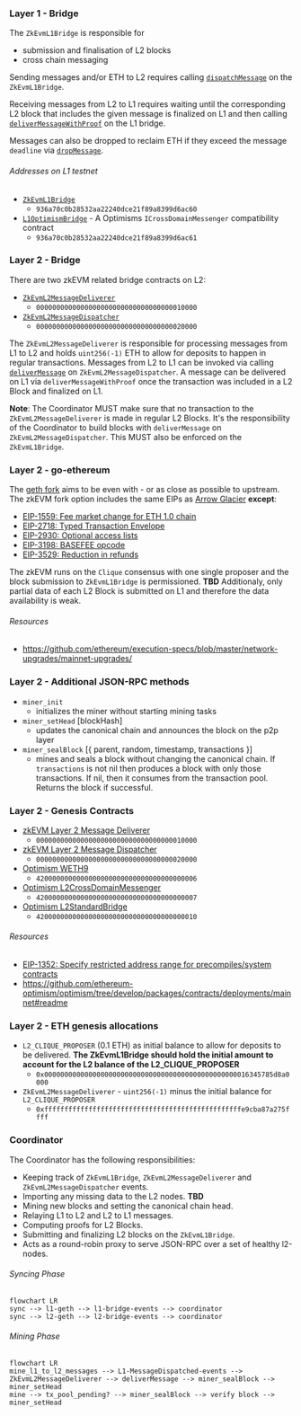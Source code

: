 ### Layer 1 - Bridge

The `ZkEvmL1Bridge` is responsible for
- submission and finalisation of L2 blocks
- cross chain messaging

Sending messages and/or ETH to L2 requires calling [`dispatchMessage`](TODO) on the `ZkEvmL1Bridge`.

Receiving messages from L2 to L1 requires waiting until the corresponding L2 block that includes the given message is finalized on L1 and then calling
[`deliverMessageWithProof`](TODO) on the L1 bridge.

Messages can also be dropped to reclaim ETH if they exceed the message `deadline` via [`dropMessage`](TODO).

###### Addresses on L1 testnet
- [`ZkEvmL1Bridge`](https://github.com/appliedzkp/zkevm-chain/blob/master/contracts/ZkEvmL1Bridge.sol)
  - `936a70c0b28532aa22240dce21f89a8399d6ac60`
- [`L1OptimismBridge`](https://github.com/appliedzkp/zkevm-chain/blob/master/contracts/optimism/L1OptimismBridge.sol) - A Optimisms `ICrossDomainMessenger` compatibility contract
  - `936a70c0b28532aa22240dce21f89a8399d6ac61`

### Layer 2 - Bridge

There are two zkEVM related bridge contracts on L2:

- [`ZkEvmL2MessageDeliverer`](https://github.com/appliedzkp/zkevm-chain/blob/master/contracts/ZkEvmL2MessageDeliverer.sol)
  - `0000000000000000000000000000000000010000`
- [`ZkEvmL2MessageDispatcher`](https://github.com/appliedzkp/zkevm-chain/blob/master/contracts/ZkEvmL2MessageDispatcher.sol)
  - `0000000000000000000000000000000000020000`

The `ZkEvmL2MessageDeliverer` is responsible for processing messages from L1 to L2 and holds `uint256(-1)` ETH to allow for deposits to happen in regular transactions.
Messages from L2 to L1 can be invoked via calling [`deliverMessage`](TODO) on `ZkEvmL2MessageDispatcher`. A message can be delivered on L1 via `deliverMessageWithProof` once the transaction was included in a L2 Block and finalized on L1.

**Note**: The Coordinator MUST make sure that no transaction to the `ZkEvmL2MessageDeliverer` is made in regular L2 Blocks. It's the responsibility of the Coordinator to build blocks with `deliverMessage` on `ZkEvmL2MessageDispatcher`. This MUST also be enforced on the `ZkEvmL1Bridge`.

### Layer 2 - go-ethereum

The [geth fork](https://github.com/appliedzkp/go-ethereum) aims to be even with - or as close as possible to upstream.
The zkEVM fork option includes the same EIPs as
[Arrow Glacier](https://github.com/ethereum/execution-specs/blob/master/network-upgrades/mainnet-upgrades/arrow-glacier.md)
**except**:
- [EIP-1559: Fee market change for ETH 1.0 chain](https://eips.ethereum.org/EIPS/eip-1559)
- [EIP-2718: Typed Transaction Envelope](https://eips.ethereum.org/EIPS/eip-2718)
- [EIP-2930: Optional access lists](https://eips.ethereum.org/EIPS/eip-2930)
- [EIP-3198: BASEFEE opcode](https://eips.ethereum.org/EIPS/eip-3198)
- [EIP-3529: Reduction in refunds](https://eips.ethereum.org/EIPS/eip-3529)

The zkEVM runs on the `Clique` consensus with one single proposer and the block submission to `ZkEvmL1Bridge` is permissioned.
**TBD**
Additionaly, only partial data of each L2 Block is submitted on L1 and therefore the data availability is weak.

###### Resources
- https://github.com/ethereum/execution-specs/blob/master/network-upgrades/mainnet-upgrades/

### Layer 2 - Additional JSON-RPC methods
- `miner_init`
  - initializes the miner without starting mining tasks
- `miner_setHead` [blockHash]
  - updates the canonical chain and announces the block on the p2p layer
- `miner_sealBlock` [{ parent, random, timestamp, transactions }]
  - mines and seals a block without changing the canonical chain.
    If `transactions` is not nil then produces a block with only those transactions. If nil, then it consumes from the transaction pool.
    Returns the block if successful.

### Layer 2 - Genesis Contracts
- [zkEVM Layer 2 Message Deliverer](https://github.com/appliedzkp/zkevm-chain/blob/master/contracts/ZkEvmL2MessageDeliverer.sol)
  - `0000000000000000000000000000000000010000`
- [zkEVM Layer 2 Message Dispatcher](https://github.com/appliedzkp/zkevm-chain/blob/master/contracts/ZkEvmL2MessageDispatcher.sol)
  - `0000000000000000000000000000000000020000`
- [Optimism WETH9](https://optimistic.etherscan.io/address/0x4200000000000000000000000000000000000006)
  - `4200000000000000000000000000000000000006`
- [Optimism L2CrossDomainMessenger](https://optimistic.etherscan.io/address/0x4200000000000000000000000000000000000007)
  - `4200000000000000000000000000000000000007`
- [Optimism L2StandardBridge](https://optimistic.etherscan.io/address/0x4200000000000000000000000000000000000010)
  - `4200000000000000000000000000000000000010`

###### Resources
- [EIP-1352: Specify restricted address range for precompiles/system contracts](https://eips.ethereum.org/EIPS/eip-1352)
- https://github.com/ethereum-optimism/optimism/tree/develop/packages/contracts/deployments/mainnet#readme

### Layer 2 - ETH genesis allocations
- `L2_CLIQUE_PROPOSER` (0.1 ETH) as initial balance to allow for deposits to be delivered.
  **The ZkEvmL1Bridge should hold the initial amount to account for the L2 balance of the L2_CLIQUE_PROPOSER**
  - `0x000000000000000000000000000000000000000000000000016345785d8a0000`
- `ZkEvmL2MessageDeliverer` - `uint256(-1)` minus the initial balance for `L2_CLIQUE_PROPOSER`
  - `0xfffffffffffffffffffffffffffffffffffffffffffffffffe9cba87a275ffff`

### Coordinator
The Coordinator has the following responsibilities:
- Keeping track of `ZkEvmL1Bridge`, `ZkEvmL2MessageDeliverer` and `ZkEvmL2MessageDispatcher` events.
- Importing any missing data to the L2 nodes. **TBD**
- Mining new blocks and setting the canonical chain head.
- Relaying L1 to L2 and L2 to L1 messages.
- Computing proofs for L2 Blocks.
- Submitting and finalizing L2 blocks on the `ZkEvmL1Bridge`.
- Acts as a round-robin proxy to serve JSON-RPC over a set of healthy l2-nodes.

###### Syncing Phase
```mermaid
flowchart LR
sync --> l1-geth --> l1-bridge-events --> coordinator
sync --> l2-geth --> l2-bridge-events --> coordinator
```
###### Mining Phase
```mermaid
flowchart LR
mine_l1_to_l2_messages --> L1-MessageDispatched-events --> ZkEvmL2MessageDeliverer --> deliverMessage --> miner_sealBlock --> miner_setHead
mine --> tx_pool_pending? --> miner_sealBlock --> verify block --> miner_setHead
```

